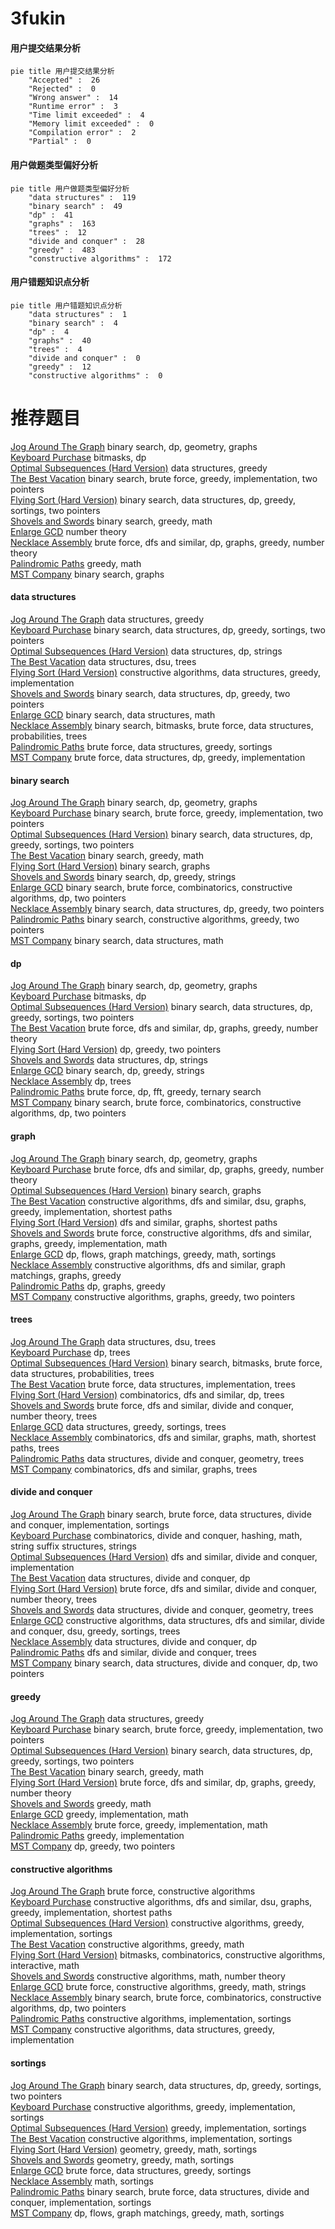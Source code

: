 # 3fukin
<!-- tabs:start -->
#### **用户提交结果分析**

```mermaid
pie title 用户提交结果分析
    "Accepted" :  26
    "Rejected" :  0
    "Wrong answer" :  14
    "Runtime error" :  3
    "Time limit exceeded" :  4
    "Memory limit exceeded" :  0
    "Compilation error" :  2
    "Partial" :  0
```
#### **用户做题类型偏好分析**

```mermaid
pie title 用户做题类型偏好分析
    "data structures" :  119
    "binary search" :  49
    "dp" :  41
    "graphs" :  163
    "trees" :  12
    "divide and conquer" :  28
    "greedy" :  483
    "constructive algorithms" :  172
```
#### **用户错题知识点分析**

```mermaid
pie title 用户错题知识点分析
    "data structures" :  1
    "binary search" :  4
    "dp" :  4
    "graphs" :  40
    "trees" :  4
    "divide and conquer" :  0
    "greedy" :  12
    "constructive algorithms" :  0
```
<!-- tabs:end -->
# 推荐题目
[Jog Around The Graph](http://codeforces.com/problemset/problem/1366/F)		binary search,
                        dp,
                        geometry,
                        graphs		  
[Keyboard Purchase](http://codeforces.com/problemset/problem/1238/E)		bitmasks,
                        dp		  
[Optimal Subsequences (Hard Version)](http://codeforces.com/problemset/problem/1227/D2)		data structures,
                        greedy		  
[The Best Vacation](http://codeforces.com/problemset/problem/1358/D)		binary search,
                        brute force,
                        greedy,
                        implementation,
                        two pointers		  
[Flying Sort (Hard Version)](http://codeforces.com/problemset/problem/1367/F2)		binary search,
                        data structures,
                        dp,
                        greedy,
                        sortings,
                        two pointers		  
[Shovels and Swords](http://codeforces.com/problemset/problem/1366/A)		binary search,
                        greedy,
                        math		  
[Enlarge GCD](http://codeforces.com/problemset/problem/1034/A)		number theory		  
[Necklace Assembly](http://codeforces.com/problemset/problem/1367/E)		brute force,
                        dfs and similar,
                        dp,
                        graphs,
                        greedy,
                        number theory		  
[Palindromic Paths](http://codeforces.com/problemset/problem/1366/C)		greedy,
                        math		  
[MST Company](http://codeforces.com/problemset/problem/125/E)		binary search,
                        graphs		  
<!-- tabs:start -->
#### **data structures**
[Jog Around The Graph](http://codeforces.com/problemset/problem/1227/D2)		data structures,
                        greedy		  
[Keyboard Purchase](http://codeforces.com/problemset/problem/1367/F2)		binary search,
                        data structures,
                        dp,
                        greedy,
                        sortings,
                        two pointers		  
[Optimal Subsequences (Hard Version)](http://codeforces.com/problemset/problem/1366/G)		data structures,
                        dp,
                        strings		  
[The Best Vacation](http://codeforces.com/problemset/problem/1009/F)		data structures,
                        dsu,
                        trees		  
[Flying Sort (Hard Version)](http://codeforces.com/problemset/problem/1365/C)		constructive algorithms,
                        data structures,
                        greedy,
                        implementation		  
[Shovels and Swords](http://codeforces.com/problemset/problem/1492/C)		binary search,
                        data structures,
                        dp,
                        greedy,
                        two pointers		  
[Enlarge GCD](http://codeforces.com/problemset/problem/1490/G)		binary search,
                        data structures,
                        math		  
[Necklace Assembly](http://codeforces.com/problemset/problem/1479/D)		binary search,
                        bitmasks,
                        brute force,
                        data structures,
                        probabilities,
                        trees		  
[Palindromic Paths](http://codeforces.com/problemset/problem/1497/A)		brute force,
                        data structures,
                        greedy,
                        sortings		  
[MST Company](http://codeforces.com/problemset/problem/1491/C)		brute force,
                        data structures,
                        dp,
                        greedy,
                        implementation		  
#### **binary search**
[Jog Around The Graph](http://codeforces.com/problemset/problem/1366/F)		binary search,
                        dp,
                        geometry,
                        graphs		  
[Keyboard Purchase](http://codeforces.com/problemset/problem/1358/D)		binary search,
                        brute force,
                        greedy,
                        implementation,
                        two pointers		  
[Optimal Subsequences (Hard Version)](http://codeforces.com/problemset/problem/1367/F2)		binary search,
                        data structures,
                        dp,
                        greedy,
                        sortings,
                        two pointers		  
[The Best Vacation](http://codeforces.com/problemset/problem/1366/A)		binary search,
                        greedy,
                        math		  
[Flying Sort (Hard Version)](http://codeforces.com/problemset/problem/125/E)		binary search,
                        graphs		  
[Shovels and Swords](http://codeforces.com/problemset/problem/1315/B)		binary search,
                        dp,
                        greedy,
                        strings		  
[Enlarge GCD](http://codeforces.com/problemset/problem/1366/E)		binary search,
                        brute force,
                        combinatorics,
                        constructive algorithms,
                        dp,
                        two pointers		  
[Necklace Assembly](http://codeforces.com/problemset/problem/1492/C)		binary search,
                        data structures,
                        dp,
                        greedy,
                        two pointers		  
[Palindromic Paths](http://codeforces.com/problemset/problem/1463/D)		binary search,
                        constructive algorithms,
                        greedy,
                        two pointers		  
[MST Company](http://codeforces.com/problemset/problem/1490/G)		binary search,
                        data structures,
                        math		  
#### **dp**
[Jog Around The Graph](http://codeforces.com/problemset/problem/1366/F)		binary search,
                        dp,
                        geometry,
                        graphs		  
[Keyboard Purchase](http://codeforces.com/problemset/problem/1238/E)		bitmasks,
                        dp		  
[Optimal Subsequences (Hard Version)](http://codeforces.com/problemset/problem/1367/F2)		binary search,
                        data structures,
                        dp,
                        greedy,
                        sortings,
                        two pointers		  
[The Best Vacation](http://codeforces.com/problemset/problem/1367/E)		brute force,
                        dfs and similar,
                        dp,
                        graphs,
                        greedy,
                        number theory		  
[Flying Sort (Hard Version)](http://codeforces.com/problemset/problem/1367/F1)		dp,
                        greedy,
                        two pointers		  
[Shovels and Swords](http://codeforces.com/problemset/problem/1366/G)		data structures,
                        dp,
                        strings		  
[Enlarge GCD](http://codeforces.com/problemset/problem/1315/B)		binary search,
                        dp,
                        greedy,
                        strings		  
[Necklace Assembly](http://codeforces.com/problemset/problem/1322/F)		dp,
                        trees		  
[Palindromic Paths](http://codeforces.com/problemset/problem/1119/E)		brute force,
                        dp,
                        fft,
                        greedy,
                        ternary search		  
[MST Company](http://codeforces.com/problemset/problem/1366/E)		binary search,
                        brute force,
                        combinatorics,
                        constructive algorithms,
                        dp,
                        two pointers		  
#### **graph**
[Jog Around The Graph](http://codeforces.com/problemset/problem/1366/F)		binary search,
                        dp,
                        geometry,
                        graphs		  
[Keyboard Purchase](http://codeforces.com/problemset/problem/1367/E)		brute force,
                        dfs and similar,
                        dp,
                        graphs,
                        greedy,
                        number theory		  
[Optimal Subsequences (Hard Version)](http://codeforces.com/problemset/problem/125/E)		binary search,
                        graphs		  
[The Best Vacation](http://codeforces.com/problemset/problem/1365/D)		constructive algorithms,
                        dfs and similar,
                        dsu,
                        graphs,
                        greedy,
                        implementation,
                        shortest paths		  
[Flying Sort (Hard Version)](http://codeforces.com/problemset/problem/1320/B)		dfs and similar,
                        graphs,
                        shortest paths		  
[Shovels and Swords](http://codeforces.com/problemset/problem/1487/C)		brute force,
                        constructive algorithms,
                        dfs and similar,
                        graphs,
                        greedy,
                        implementation,
                        math		  
[Enlarge GCD](http://codeforces.com/problemset/problem/1437/C)		dp,
                        flows,
                        graph matchings,
                        greedy,
                        math,
                        sortings		  
[Necklace Assembly](http://codeforces.com/problemset/problem/1470/D)		constructive algorithms,
                        dfs and similar,
                        graph matchings,
                        graphs,
                        greedy		  
[Palindromic Paths](http://codeforces.com/problemset/problem/1476/C)		dp,
                        graphs,
                        greedy		  
[MST Company](http://codeforces.com/problemset/problem/1304/D)		constructive algorithms,
                        graphs,
                        greedy,
                        two pointers		  
#### **trees**
[Jog Around The Graph](http://codeforces.com/problemset/problem/1009/F)		data structures,
                        dsu,
                        trees		  
[Keyboard Purchase](http://codeforces.com/problemset/problem/1322/F)		dp,
                        trees		  
[Optimal Subsequences (Hard Version)](http://codeforces.com/problemset/problem/1479/D)		binary search,
                        bitmasks,
                        brute force,
                        data structures,
                        probabilities,
                        trees		  
[The Best Vacation](http://codeforces.com/problemset/problem/1511/C)		brute force,
                        data structures,
                        implementation,
                        trees		  
[Flying Sort (Hard Version)](http://codeforces.com/problemset/problem/1499/F)		combinatorics,
                        dfs and similar,
                        dp,
                        trees		  
[Shovels and Swords](http://codeforces.com/problemset/problem/1491/E)		brute force,
                        dfs and similar,
                        divide and conquer,
                        number theory,
                        trees		  
[Enlarge GCD](http://codeforces.com/problemset/problem/1466/D)		data structures,
                        greedy,
                        sortings,
                        trees		  
[Necklace Assembly](http://codeforces.com/problemset/problem/1495/D)		combinatorics,
                        dfs and similar,
                        graphs,
                        math,
                        shortest paths,
                        trees		  
[Palindromic Paths](http://codeforces.com/problemset/problem/1303/G)		data structures,
                        divide and conquer,
                        geometry,
                        trees		  
[MST Company](http://codeforces.com/problemset/problem/1454/E)		combinatorics,
                        dfs and similar,
                        graphs,
                        trees		  
#### **divide and conquer**
[Jog Around The Graph](http://codeforces.com/problemset/problem/1461/D)		binary search,
                        brute force,
                        data structures,
                        divide and conquer,
                        implementation,
                        sortings		  
[Keyboard Purchase](http://codeforces.com/problemset/problem/1466/G)		combinatorics,
                        divide and conquer,
                        hashing,
                        math,
                        string suffix structures,
                        strings		  
[Optimal Subsequences (Hard Version)](http://codeforces.com/problemset/problem/1490/D)		dfs and similar,
                        divide and conquer,
                        implementation		  
[The Best Vacation](https://codeforces.com/contest/1483/problem/C)		data structures,
                        divide and conquer,
                        dp		  
[Flying Sort (Hard Version)](http://codeforces.com/problemset/problem/1491/E)		brute force,
                        dfs and similar,
                        divide and conquer,
                        number theory,
                        trees		  
[Shovels and Swords](http://codeforces.com/problemset/problem/1303/G)		data structures,
                        divide and conquer,
                        geometry,
                        trees		  
[Enlarge GCD](http://codeforces.com/problemset/problem/1494/D)		constructive algorithms,
                        data structures,
                        dfs and similar,
                        divide and conquer,
                        dsu,
                        greedy,
                        sortings,
                        trees		  
[Necklace Assembly](http://codeforces.com/problemset/problem/1482/E)		data structures,
                        divide and conquer,
                        dp		  
[Palindromic Paths](http://codeforces.com/problemset/problem/566/C)		dfs and similar,
                        divide and conquer,
                        trees		  
[MST Company](http://codeforces.com/problemset/problem/1428/F)		binary search,
                        data structures,
                        divide and conquer,
                        dp,
                        two pointers		  
#### **greedy**
[Jog Around The Graph](http://codeforces.com/problemset/problem/1227/D2)		data structures,
                        greedy		  
[Keyboard Purchase](http://codeforces.com/problemset/problem/1358/D)		binary search,
                        brute force,
                        greedy,
                        implementation,
                        two pointers		  
[Optimal Subsequences (Hard Version)](http://codeforces.com/problemset/problem/1367/F2)		binary search,
                        data structures,
                        dp,
                        greedy,
                        sortings,
                        two pointers		  
[The Best Vacation](http://codeforces.com/problemset/problem/1366/A)		binary search,
                        greedy,
                        math		  
[Flying Sort (Hard Version)](http://codeforces.com/problemset/problem/1367/E)		brute force,
                        dfs and similar,
                        dp,
                        graphs,
                        greedy,
                        number theory		  
[Shovels and Swords](http://codeforces.com/problemset/problem/1366/C)		greedy,
                        math		  
[Enlarge GCD](http://codeforces.com/problemset/problem/1267/J)		greedy,
                        implementation,
                        math		  
[Necklace Assembly](http://codeforces.com/problemset/problem/1368/A)		brute force,
                        greedy,
                        implementation,
                        math		  
[Palindromic Paths](http://codeforces.com/problemset/problem/1264/A)		greedy,
                        implementation		  
[MST Company](http://codeforces.com/problemset/problem/1367/F1)		dp,
                        greedy,
                        two pointers		  
#### **constructive algorithms**
[Jog Around The Graph](http://codeforces.com/problemset/problem/1365/E)		brute force,
                        constructive algorithms		  
[Keyboard Purchase](http://codeforces.com/problemset/problem/1365/D)		constructive algorithms,
                        dfs and similar,
                        dsu,
                        graphs,
                        greedy,
                        implementation,
                        shortest paths		  
[Optimal Subsequences (Hard Version)](http://codeforces.com/problemset/problem/1367/D)		constructive algorithms,
                        greedy,
                        implementation,
                        sortings		  
[The Best Vacation](http://codeforces.com/problemset/problem/1367/C)		constructive algorithms,
                        greedy,
                        math		  
[Flying Sort (Hard Version)](http://codeforces.com/problemset/problem/1365/G)		bitmasks,
                        combinatorics,
                        constructive algorithms,
                        interactive,
                        math		  
[Shovels and Swords](http://codeforces.com/problemset/problem/1366/D)		constructive algorithms,
                        math,
                        number theory		  
[Enlarge GCD](http://codeforces.com/problemset/problem/1368/B)		brute force,
                        constructive algorithms,
                        greedy,
                        math,
                        strings		  
[Necklace Assembly](http://codeforces.com/problemset/problem/1366/E)		binary search,
                        brute force,
                        combinatorics,
                        constructive algorithms,
                        dp,
                        two pointers		  
[Palindromic Paths](http://codeforces.com/problemset/problem/1365/F)		constructive algorithms,
                        implementation,
                        sortings		  
[MST Company](http://codeforces.com/problemset/problem/1365/C)		constructive algorithms,
                        data structures,
                        greedy,
                        implementation		  
#### **sortings**
[Jog Around The Graph](http://codeforces.com/problemset/problem/1367/F2)		binary search,
                        data structures,
                        dp,
                        greedy,
                        sortings,
                        two pointers		  
[Keyboard Purchase](http://codeforces.com/problemset/problem/1367/D)		constructive algorithms,
                        greedy,
                        implementation,
                        sortings		  
[Optimal Subsequences (Hard Version)](http://codeforces.com/problemset/problem/1144/B)		greedy,
                        implementation,
                        sortings		  
[The Best Vacation](http://codeforces.com/problemset/problem/1365/F)		constructive algorithms,
                        implementation,
                        sortings		  
[Flying Sort (Hard Version)](https://codeforces.com/contest/1496/problem/C)		geometry,
                        greedy,
                        math,
                        sortings		  
[Shovels and Swords](http://codeforces.com/problemset/problem/1495/A)		geometry,
                        greedy,
                        math,
                        sortings		  
[Enlarge GCD](http://codeforces.com/problemset/problem/1497/A)		brute force,
                        data structures,
                        greedy,
                        sortings		  
[Necklace Assembly](http://codeforces.com/problemset/problem/1427/A)		math,
                        sortings		  
[Palindromic Paths](http://codeforces.com/problemset/problem/1461/D)		binary search,
                        brute force,
                        data structures,
                        divide and conquer,
                        implementation,
                        sortings		  
[MST Company](http://codeforces.com/problemset/problem/1437/C)		dp,
                        flows,
                        graph matchings,
                        greedy,
                        math,
                        sortings		  
<!-- tabs:end -->

